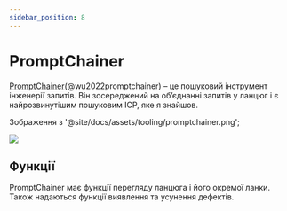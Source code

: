 ```yaml
---
sidebar_position: 8
---
```


# PromptChainer

[PromptChainer](https://arxiv.org/pdf/2203.06566.pdf)(@wu2022promptchainer) – це пошуковий інструмент інженерії запитів. Він зосереджений на об’єднанні запитів у ланцюг і є найрозвинутішим пошуковим ІСР, яке я знайшов.


Зображення з '@site/docs/assets/tooling/promptchainer.png';

<div style={{textAlign: 'center'}}>
  <img src={Image} style={{width: "750px"}} />
</div>

## Функції

PromptChainer має функції перегляду ланцюга і його окремої ланки. Також надаються функції виявлення та усунення дефектів.